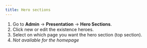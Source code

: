 ```yaml
---
title: Hero sections
---
```


1. Go to **Admin** -> **Presentation** -> **Hero Sections**.
2. Click new or edit the existence heroes.
3. Select on which page you want the hero section (top section).
4. *Not available for the homepage*